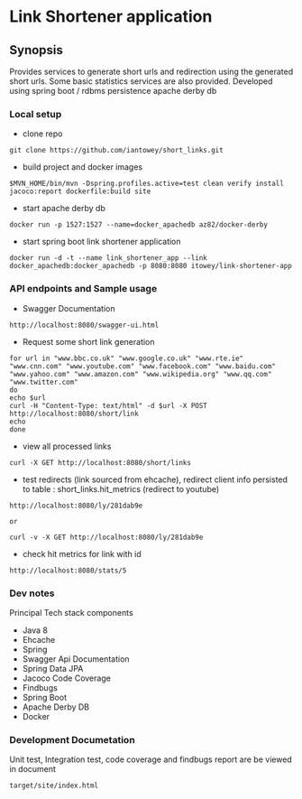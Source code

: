 # Link Shortener application

## Synopsis

Provides services to generate short urls and redirection using the generated short urls. Some basic statistics services are also provided.
Developed using spring boot / rdbms persistence apache derby db

### Local setup

*   clone repo

```shell
git clone https://github.com/iantowey/short_links.git
```

*  build project and docker images
```shell
$MVN_HOME/bin/mvn -Dspring.profiles.active=test clean verify install jacoco:report dockerfile:build site
```

*  start apache derby db
```shell
docker run -p 1527:1527 --name=docker_apachedb az82/docker-derby
```

*  start spring boot link shortener application
```shell
docker run -d -t --name link_shortener_app --link docker_apachedb:docker_apachedb -p 8080:8080 itowey/link-shortener-app
```

### API endpoints and Sample usage

*   Swagger Documentation
```shell
http://localhost:8080/swagger-ui.html 
```

*   Request some short link generation
```shell
for url in "www.bbc.co.uk" "www.google.co.uk" "www.rte.ie" "www.cnn.com" "www.youtube.com" "www.facebook.com" "www.baidu.com" "www.yahoo.com" "www.amazon.com" "www.wikipedia.org" "www.qq.com" "www.twitter.com"
do
echo $url
curl -H "Content-Type: text/html" -d $url -X POST http://localhost:8080/short/link
echo 
done
```

*   view all processed links
```shell
curl -X GET http://localhost:8080/short/links
```

*   test redirects (link sourced from ehcache), redirect client info persisted to table :  short_links.hit_metrics (redirect to youtube)
```shell
http://localhost:8080/ly/281dab9e

or

curl -v -X GET http://localhost:8080/ly/281dab9e
```

*   check hit metrics for link with id
```shell
http://localhost:8080/stats/5
```


### Dev notes

Principal Tech stack components

*   Java 8
*   Ehcache
*   Spring
*   Swagger Api Documentation
*   Spring Data JPA
*   Jacoco Code Coverage
*   Findbugs
*   Spring Boot
*   Apache Derby DB
*   Docker

### Development Documetation

Unit test, Integration test, code coverage and findbugs report are be viewed in document
```shell
target/site/index.html
```
